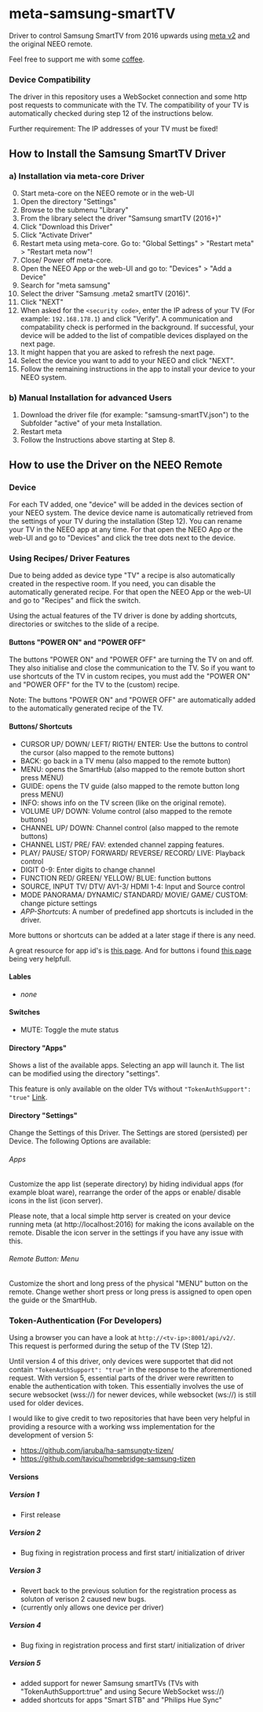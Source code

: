 # meta-samsung-smartTV
Driver to control Samsung SmartTV from 2016 upwards using [meta v2](https://github.com/jac459/meta) and the original NEEO remote.

Feel free to support me with some [coffee](https://www.paypal.me/MarkusMas721).

### Device Compatibility
The driver in this repository uses a WebSocket connection and some http post requests to communicate with the TV. The compatibility of your TV is automatically checked during step 12 of the instructions below.

Further requirement: The IP addresses of your TV must be fixed!

## How to Install the Samsung SmartTV Driver
### a) Installation via meta-core Driver
0. Start meta-core on the NEEO remote or in the web-UI
1. Open the directory "Settings"
2. Browse to the submenu "Library"
3. From the library select the driver "Samsung smartTV (2016+)"
4. Click "Download this Driver"
5. Click "Activate Driver"
6. Restart meta using meta-core. Go to: "Global Settings" > "Restart meta" > "Restart meta now"!
7. Close/ Power off meta-core.
8. Open the NEEO App or the web-UI and go to: "Devices" > "Add a Device"
9. Search for "meta samsung"
10. Select the driver "Samsung .meta2 smartTV (2016)".
11. Click "NEXT"
12. When asked for the `<security code>`, enter the IP adress of your TV (For example: `192.168.178.1`) and click "Verify". A communication and compatability check is performed in the background. If successful, your device will be added to the list of compatible devices displayed on the next page.
13. It might happen that you are asked to refresh the next page.
14. Select the device you want to add to your NEEO and click "NEXT".
15. Follow the remaining instructions in the app to install your device to your NEEO system.

### b) Manual Installation for advanced Users
1. Download the driver file (for example: "samsung-smartTV.json") to the Subfolder "active" of your meta Installation.
2. Restart meta
3. Follow the Instructions above starting at Step 8.

## How to use the Driver on the NEEO Remote
### Device
For each TV added, one "device" will be added in the devices section of your NEEO system. The device device name is automatically retrieved from the settings of your TV during the installation (Step 12). You can rename your TV in the NEEO app at any time. For that open the NEEO App or the web-UI and go to "Devices" and click the tree dots next to the device.

### Using Recipes/ Driver Features
Due to being added as device type "TV" a recipe is also automatically created in the respective room. If you need, you can disable the automatically generated recipe. For that open the NEEO App or the web-UI and go to "Recipes" and flick the switch.

Using the actual features of the TV driver is done by adding shortcuts, directories or switches to the slide of a recipe.

#### Buttons "POWER ON" and "POWER OFF"
The buttons "POWER ON" and "POWER OFF" are turning the TV on and off. They also initialise and close the communication to the TV. So if you want to use shortcuts of the TV in custom recipes, you must add the "POWER ON" and "POWER OFF" for the TV to the (custom) recipe.

Note: The buttons "POWER ON" and "POWER OFF" are automatically added to the automatically generated recipe of the TV.

#### Buttons/ Shortcuts
- CURSOR UP/ DOWN/ LEFT/ RIGTH/ ENTER: Use the buttons to control the cursor (also mapped to the remote buttons)
- BACK: go back in a TV menu (also mapped to the remote button)
- MENU: opens the SmartHub (also mapped to the remote button short press MENU)
- GUIDE: opens the TV guide (also mapped to the remote button long press MENU)
- INFO: shows info on the TV screen (like on the original remote).
- VOLUME UP/ DOWN: Volume control (also mapped to the remote buttons)
- CHANNEL UP/ DOWN: Channel control (also mapped to the remote buttons)
- CHANNEL LIST/ PRE/ FAV: extended channel zapping features.
- PLAY/ PAUSE/ STOP/ FORWARD/ REVERSE/ RECORD/ LIVE: Playback control
- DIGIT 0-9: Enter digits to change channel
- FUNCTION RED/ GREEN/ YELLOW/ BLUE: function buttons
- SOURCE, INPUT TV/ DTV/ AV1-3/ HDMI 1-4: Input and Source control
- MODE PANORAMA/ DYNAMIC/ STANDARD/ MOVIE/ GAME/ CUSTOM: change picture settings
- _APP-Shortcuts_: A number of predefined app shortcuts is included in the driver.

More buttons or shortcuts can be added at a later stage if there is any need.

A great resource for app id's is [this page](https://tavicu.github.io/homebridge-samsung-tizen/extra/applications.html#list-with-ids).
And for buttons i found [this page](https://github.com/jaruba/ha-samsungtv-tizen/blob/master/Key_codes.md) being very helpfull.

#### Lables
- _none_

#### Switches
- MUTE: Toggle the mute status

#### Directory "Apps"
Shows a list of the available apps. Selecting an app will launch it. The list can be modified using the directory "settings".

This feature is only available on the older TVs without `"TokenAuthSupport": "true"` [Link](#token-authentication-dor-developers).

#### Directory "Settings"
Change the Settings of this Driver. The Settings are stored (persisted) per Device. The following Options are available:

###### Apps
Customize the app list (seperate directory) by hiding individual apps (for example bloat ware), rearrange the order of the apps or enable/ disable icons in the list (icon server).

Please note, that a local simple http server is created on your device running meta (at http://localhost:2016) for making the icons available on the remote. Disable the icon server in the settings if you have any issue with this.

###### Remote Button: Menu  
Customize the short and long press of the physical "MENU" button on the remote. Change wether short press or long press is assigned to open open the guide or the SmartHub.

### Token-Authentication (For Developers)
Using a browser you can have a look at `http://<tv-ip>:8001/api/v2/`.\
This request is performed during the setup of the TV (Step 12).

Until version 4 of this driver, only devices were supportet that did not contain `"TokenAuthSupport": "true"` in the response to the aforementioned request. With version 5, essential parts of the driver were rewritten to enable the authentication with token. This essentially involves the use of secure websocket (wss://) for newer devices, while websocket (ws://) is still used for older devices.

I would like to give credit to two repositories that have been very helpful in providing a resource with a working wss implementation for the development of version 5:
- https://github.com/jaruba/ha-samsungtv-tizen/
- https://github.com/tavicu/homebridge-samsung-tizen

#### Versions
##### Version 1
- First release
  
##### Version 2
- Bug fixing in registration process and first start/ initialization of driver

##### Version 3
- Revert back to the previous solution for the registration process as soluton of verison 2 caused new bugs.
- (currently only allows one device per driver)

##### Version 4
- Bug fixing in registration process and first start/ initialization of driver

##### Version 5
- added support for newer Samsung smartTVs (TVs with "TokenAuthSupport:true" and using Secure WebSocket wss://)
- added shortcuts for apps "Smart STB" and "Philips Hue Sync"
